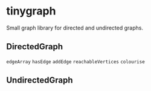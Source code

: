 # tinygraph

Small graph library for directed and undirected graphs.

## DirectedGraph

`edgeArray`
`hasEdge`
`addEdge`
`reachableVertices`
`colourise`

## UndirectedGraph